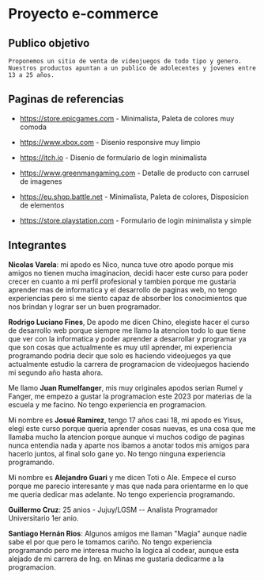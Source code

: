 # Proyecto e-commerce

## Publico objetivo

    Proponemos un sitio de venta de videojuegos de todo tipo y genero.
    Nuestros productos apuntan a un publico de adolecentes y jovenes entre 13 a 25 años.

## Paginas de referencias

- <https://store.epicgames.com> - Minimalista, Paleta de colores muy comoda

- <https://www.xbox.com> - Disenio responsive muy limpio

- <https://itch.io> - Disenio de formulario de login minimalista

- <https://www.greenmangaming.com> - Detalle de producto con carrusel de imagenes

- <https://eu.shop.battle.net> - Minimalista, Paleta de colores, Disposicion de elementos

- <https://store.playstation.com> - Formulario de login minimalista y simple

## Integrantes

**Nicolas Varela**: mi apodo es Nico, nunca tuve otro apodo porque mis amigos no tienen mucha imaginacion, decidi hacer este curso para poder crecer en cuanto a mi perfil profesional y tambien porque me gustaria aprender mas de informatica y el desarrollo de paginas web, no tengo experiencias pero si me siento capaz de absorber los conocimientos que nos brindan y lograr ser un buen programador.

**Rodrigo Luciano Fines**, De apodo me dicen Chino, elegiste hacer el curso de desarrollo web porque siempre me llamo la atencion todo lo que tiene que ver con la informatica y poder aprender a desarrollar y programar ya que son cosas que actualmente es muy util aprender, mi experiencia programando podria decir que solo es haciendo videojuegos ya que actualmente estudio la carrera de programacion de videojuegos haciendo mi segundo año hasta ahora.

Me llamo **Juan Rumelfanger**, mis muy originales apodos serian Rumel y Fanger, me empezo a gustar la programacion este 2023 por materias de la escuela y me facino. No tengo experiencia en programacion.

Mi nombre es **Josué Ramirez**, tengo 17 años casi 18, mi apodo es Yisus, elegi este curso porque queria aprender cosas nuevas, es una cosa que me llamaba mucho la atencion porque aunque vi muchos codigo de paginas nunca entendia nada y aparte nos ibamos a anotar todos mis amigos para hacerlo juntos, al final solo gane yo. No tengo ninguna experiencia programando.

Mi nombre es **Alejandro Guari** y me dicen Toti o Ale. Empece el curso porque me parecio interesante y mas que nada para orientarme en lo que me queria dedicar mas adelante. No tengo experiencia programando.

**Guillermo Cruz**: 25 anios - Jujuy/LGSM -- Analista Programador Universitario 1er anio.

**Santiago Hernán Rios**: Algunos amigos me llaman "Magia" aunque nadie sabe el por que pero le tomamos cariño. No tengo experiencia programando pero me interesa mucho la logica al codear, aunque esta alejado de mi carrera de Ing. en Minas me gustaria dedicarme a la programacion.
